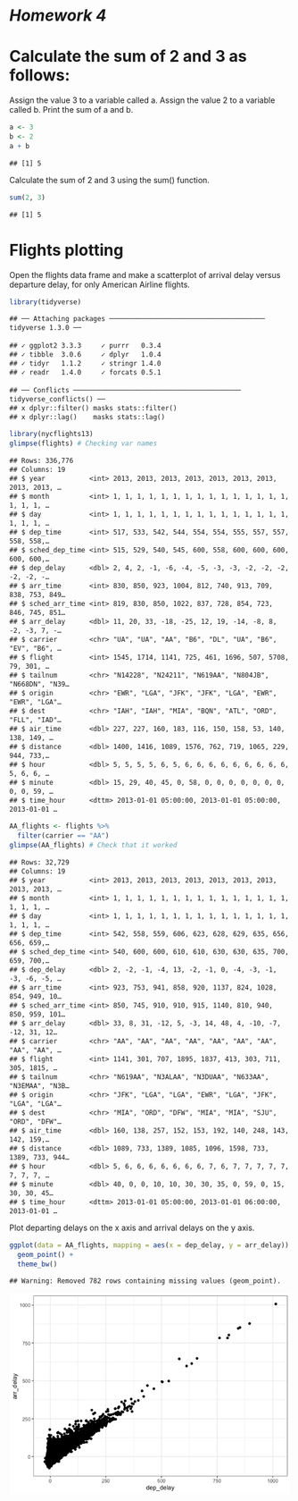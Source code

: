 *Homework 4*
================

# Calculate the sum of 2 and 3 as follows:

Assign the value 3 to a variable called a. Assign the value 2 to a
variable called b. Print the sum of a and b.

``` r
a <- 3
b <- 2
a + b
```

    ## [1] 5

Calculate the sum of 2 and 3 using the sum() function.

``` r
sum(2, 3)
```

    ## [1] 5

# Flights plotting

Open the flights data frame and make a scatterplot of arrival delay
versus departure delay, for only American Airline
    flights.

``` r
library(tidyverse)
```

    ## ── Attaching packages ─────────────────────────────────────── tidyverse 1.3.0 ──

    ## ✓ ggplot2 3.3.3     ✓ purrr   0.3.4
    ## ✓ tibble  3.0.6     ✓ dplyr   1.0.4
    ## ✓ tidyr   1.1.2     ✓ stringr 1.4.0
    ## ✓ readr   1.4.0     ✓ forcats 0.5.1

    ## ── Conflicts ────────────────────────────────────────── tidyverse_conflicts() ──
    ## x dplyr::filter() masks stats::filter()
    ## x dplyr::lag()    masks stats::lag()

``` r
library(nycflights13)
glimpse(flights) # Checking var names
```

    ## Rows: 336,776
    ## Columns: 19
    ## $ year           <int> 2013, 2013, 2013, 2013, 2013, 2013, 2013, 2013, 2013, …
    ## $ month          <int> 1, 1, 1, 1, 1, 1, 1, 1, 1, 1, 1, 1, 1, 1, 1, 1, 1, 1, …
    ## $ day            <int> 1, 1, 1, 1, 1, 1, 1, 1, 1, 1, 1, 1, 1, 1, 1, 1, 1, 1, …
    ## $ dep_time       <int> 517, 533, 542, 544, 554, 554, 555, 557, 557, 558, 558,…
    ## $ sched_dep_time <int> 515, 529, 540, 545, 600, 558, 600, 600, 600, 600, 600,…
    ## $ dep_delay      <dbl> 2, 4, 2, -1, -6, -4, -5, -3, -3, -2, -2, -2, -2, -2, -…
    ## $ arr_time       <int> 830, 850, 923, 1004, 812, 740, 913, 709, 838, 753, 849…
    ## $ sched_arr_time <int> 819, 830, 850, 1022, 837, 728, 854, 723, 846, 745, 851…
    ## $ arr_delay      <dbl> 11, 20, 33, -18, -25, 12, 19, -14, -8, 8, -2, -3, 7, -…
    ## $ carrier        <chr> "UA", "UA", "AA", "B6", "DL", "UA", "B6", "EV", "B6", …
    ## $ flight         <int> 1545, 1714, 1141, 725, 461, 1696, 507, 5708, 79, 301, …
    ## $ tailnum        <chr> "N14228", "N24211", "N619AA", "N804JB", "N668DN", "N39…
    ## $ origin         <chr> "EWR", "LGA", "JFK", "JFK", "LGA", "EWR", "EWR", "LGA"…
    ## $ dest           <chr> "IAH", "IAH", "MIA", "BQN", "ATL", "ORD", "FLL", "IAD"…
    ## $ air_time       <dbl> 227, 227, 160, 183, 116, 150, 158, 53, 140, 138, 149, …
    ## $ distance       <dbl> 1400, 1416, 1089, 1576, 762, 719, 1065, 229, 944, 733,…
    ## $ hour           <dbl> 5, 5, 5, 5, 6, 5, 6, 6, 6, 6, 6, 6, 6, 6, 6, 5, 6, 6, …
    ## $ minute         <dbl> 15, 29, 40, 45, 0, 58, 0, 0, 0, 0, 0, 0, 0, 0, 0, 59, …
    ## $ time_hour      <dttm> 2013-01-01 05:00:00, 2013-01-01 05:00:00, 2013-01-01 …

``` r
AA_flights <- flights %>%
  filter(carrier == "AA")
glimpse(AA_flights) # Check that it worked
```

    ## Rows: 32,729
    ## Columns: 19
    ## $ year           <int> 2013, 2013, 2013, 2013, 2013, 2013, 2013, 2013, 2013, …
    ## $ month          <int> 1, 1, 1, 1, 1, 1, 1, 1, 1, 1, 1, 1, 1, 1, 1, 1, 1, 1, …
    ## $ day            <int> 1, 1, 1, 1, 1, 1, 1, 1, 1, 1, 1, 1, 1, 1, 1, 1, 1, 1, …
    ## $ dep_time       <int> 542, 558, 559, 606, 623, 628, 629, 635, 656, 656, 659,…
    ## $ sched_dep_time <int> 540, 600, 600, 610, 610, 630, 630, 635, 700, 659, 700,…
    ## $ dep_delay      <dbl> 2, -2, -1, -4, 13, -2, -1, 0, -4, -3, -1, -3, -6, -5, …
    ## $ arr_time       <int> 923, 753, 941, 858, 920, 1137, 824, 1028, 854, 949, 10…
    ## $ sched_arr_time <int> 850, 745, 910, 910, 915, 1140, 810, 940, 850, 959, 101…
    ## $ arr_delay      <dbl> 33, 8, 31, -12, 5, -3, 14, 48, 4, -10, -7, -12, 31, 12…
    ## $ carrier        <chr> "AA", "AA", "AA", "AA", "AA", "AA", "AA", "AA", "AA", …
    ## $ flight         <int> 1141, 301, 707, 1895, 1837, 413, 303, 711, 305, 1815, …
    ## $ tailnum        <chr> "N619AA", "N3ALAA", "N3DUAA", "N633AA", "N3EMAA", "N3B…
    ## $ origin         <chr> "JFK", "LGA", "LGA", "EWR", "LGA", "JFK", "LGA", "LGA"…
    ## $ dest           <chr> "MIA", "ORD", "DFW", "MIA", "MIA", "SJU", "ORD", "DFW"…
    ## $ air_time       <dbl> 160, 138, 257, 152, 153, 192, 140, 248, 143, 142, 159,…
    ## $ distance       <dbl> 1089, 733, 1389, 1085, 1096, 1598, 733, 1389, 733, 944…
    ## $ hour           <dbl> 5, 6, 6, 6, 6, 6, 6, 6, 7, 6, 7, 7, 7, 7, 7, 7, 7, 7, …
    ## $ minute         <dbl> 40, 0, 0, 10, 10, 30, 30, 35, 0, 59, 0, 15, 30, 30, 45…
    ## $ time_hour      <dttm> 2013-01-01 05:00:00, 2013-01-01 06:00:00, 2013-01-01 …

Plot departing delays on the x axis and arrival delays on the y axis.

``` r
ggplot(data = AA_flights, mapping = aes(x = dep_delay, y = arr_delay)) +
  geom_point() +
  theme_bw()
```

    ## Warning: Removed 782 rows containing missing values (geom_point).

![](hw_4_files/figure-gfm/unnamed-chunk-4-1.png)<!-- -->
